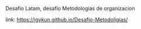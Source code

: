 Desafio Latam, desafio Metodologias de organizacion

link: https://igykun.github.io/Desafio-Metodoligias/